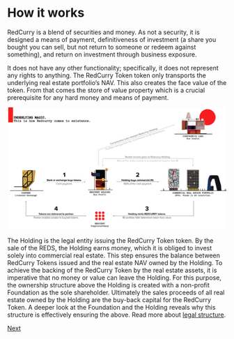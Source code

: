 # How it works
RedCurry is a blend of securities and money. As not a security, it is designed a means of payment, definitiveness of investment (a share you bought you can sell, but not return to someone or redeem against something), and return on investment through business exposure.

It does not have any other functionality; specifically, it does not represent any rights to anything. The RedCurry Token token only transports the underlying real estate portfolio’s NAV. This also creates the face value of the token. From that comes the store of value property which is a crucial prerequisite for any hard money and means of payment.

![image](../media/img/how.png)


The Holding is the legal entity issuing the RedCurry Token token. By the sale of the REDS, the Holding earns money, which it is obliged to invest solely into commercial real estate. This step ensures the balance between RedCurry Tokens issued and the real estate NAV owned by the Holding. To achieve the backing of the RedCurry Token by the real estate assets, it is imperative that no money or value can leave the Holding. For this purpose, the ownership structure above the Holding is created with a non-profit Foundation as the sole shareholder. Ultimately the sales proceeds of all real estate owned by the Holding are the buy-back capital for the RedCurry Token. A deeper look at the Foundation and the Holding reveals why this structure is effectively ensuring the above. Read more about [legal structure](/docs/structure.md).


<!-- [Next](whitepaper/price.md) -->
[Next](minting/minting.md)

